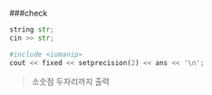 ###check

``` python 
string str;
cin >> str;
```

``` python 
#include <iomanip>
cout << fixed << setprecision(2) << ans << '\n';
```
> 소숫점 두자리까지 출력
